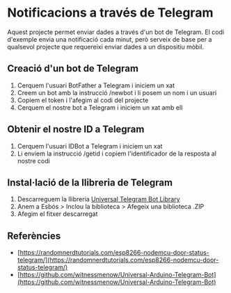 # Notificacions a través de Telegram

Aquest projecte permet enviar dades a través d'un bot de Telegram.
El codi d'exemple envia una notificació cada minut, però serveix de base per a qualsevol projecte que requereixi enviar dades a un dispositiu mòbil.

## Creació d'un bot de Telegram
1. Cerquem l'usuari BotFather a Telegram i iniciem un xat
2. Creem un bot amb la instrucció /newbot i li posem un nom i un usuari
3. Copiem el token i l'afegim al codi del projecte
4. Cerquem el nostre bot a Telegram i iniciem un xat amb ell

## Obtenir el nostre ID a Telegram
1. Cerquem l'usuari IDBot a Telegram i iniciem un xat
2. Li enviem la instrucció /getid i copiem l'identificador de la resposta al nostre codi

## Instal·lació de la llibreria de Telegram
1. Descarreguem la llibreria [Universal Telegram Bot Library](https://github.com/witnessmenow/Universal-Arduino-Telegram-Bot)
2. Anem a Esbós > Inclou la biblioteca > Afegeix una biblioteca .ZIP
3. Afegim el fitxer descarregat

## Referències
* [https://randomnerdtutorials.com/esp8266-nodemcu-door-status-telegram/](https://randomnerdtutorials.com/esp8266-nodemcu-door-status-telegram/)
* [https://github.com/witnessmenow/Universal-Arduino-Telegram-Bot](https://github.com/witnessmenow/Universal-Arduino-Telegram-Bot)
